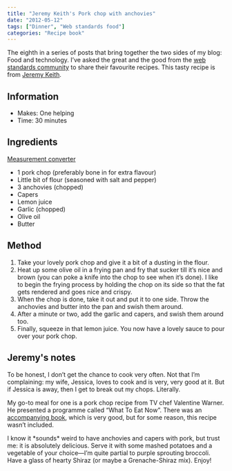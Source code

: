 ```yaml
---
title: "Jeremy Keith's Pork chop with anchovies"
date: "2012-05-12"
tags: ["Dinner", "Web standards food"]
categories: "Recipe book"
---
```


The eighth in a series of posts that bring together the two sides of my blog: Food and technology. I’ve asked the great and the good from the [web standards community](/tag/web-standards-food/) to share their favourite recipes. This tasty recipe is from [Jeremy Keith](http://www.twitter.com/adactio).

## Information

* Makes: One helping
* Time: 30 minutes

## Ingredients

[Measurement converter](https://www.unitconverters.net/)

* 1 pork chop (preferably bone in for extra flavour)
* Little bit of flour (seasoned with salt and pepper)
* 3 anchovies (chopped)
* Capers
* Lemon juice
* Garlic (chopped)
* Olive oil
* Butter

## Method

1. Take your lovely pork chop and give it a bit of a dusting in the flour.
2. Heat up some olive oil in a frying pan and fry that sucker till it’s nice and brown (you can poke a knife into the chop to see when it’s done). I like to begin the frying process by holding the chop on its side so that the fat gets rendered and goes nice and crispy.
3. When the chop is done, take it out and put it to one side. Throw the anchovies and butter into the pan and swish them around.
4. After a minute or two, add the garlic and capers, and swish them around too.
5. Finally, squeeze in that lemon juice. You now have a lovely sauce to pour over your pork chop.

## Jeremy's notes

To be honest, I don’t get the chance to cook very often. Not that I’m complaining: my wife, Jessica, loves to cook and is very, very good at it. But if Jessica is away, then I get to break out my chops. Literally.

My go-to meal for one is a pork chop recipe from TV chef Valentine Warner. He presented a programme called “What To Eat Now”. There was an [accompanying book](http://www.amazon.co.uk/What-Eat-Now-Valentine-Warner/dp/1845334507), which is very good, but for some reason, this recipe wasn’t included.

I know it \*sounds\* weird to have anchovies and capers with pork, but trust me: it is absolutely delicious. Serve it with some mashed potatoes and a vegetable of your choice—I’m quite partial to purple sprouting broccoli. Have a glass of hearty Shiraz (or maybe a Grenache-Shiraz mix). Enjoy!
